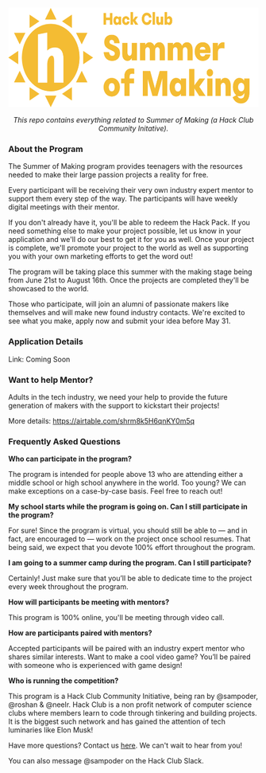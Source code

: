 <br>

<p align="center"><img height="200px" alt="Hack Club Summer of Making icon" src="https://raw.githubusercontent.com/hackclub/summer/master/assets/full-logo.svg"></a>

<p align="center"><i>This repo contains everything related to Summer of Making (a Hack Club Community Initative).</i></p>

### About the Program

The Summer of Making program provides teenagers with the resources needed to make their large passion projects a reality for free. 

Every participant will be receiving their very own industry expert mentor to support them every step of the way. The participants will have weekly digital meetings with their mentor.

If you don't already have it, you'll be able to redeem the Hack Pack. If you need something else to make your project possible, let us know in your application and we'll do our best to get it for you as well. Once your project is complete, we'll promote your project to the world as well as supporting you with your own marketing efforts to get the word out!

The program will be taking place this summer with the making stage being from June 21st to August 16th. Once the projects are completed they'll be showcased to the world.

Those who participate, will join an alumni of passionate makers like themselves and will make new found industry contacts. We're excited to see what you make, apply now and submit your idea before May 31.

### Application Details

Link: Coming Soon

### Want to help Mentor?

Adults in the tech industry, we need your help to provide the future generation of makers with the support to kickstart their projects! 

More details: https://airtable.com/shrm8k5H6qnKY0m5q

### Frequently Asked Questions

**Who can participate in the program?**

The program is intended for people above 13 who are attending either a middle school or high school anywhere in the world. Too young? We can make exceptions on a case-by-case basis. Feel free to reach out!

**My school starts while the program is going on. Can I still participate in the program?**

For sure! Since the program is virtual, you should still be able to — and in fact, are encouraged to — work on the project once school resumes. That being said, we expect that you devote 100% effort throughout the program.

**I am going to a summer camp during the program. Can I still participate?**

Certainly! Just make sure that you’ll be able to dedicate time to the project every week throughout the program.

**How will participants be meeting with mentors?**

This program is 100% online, you'll be meeting through video call.

**How are participants paired with mentors?**

Accepted participants will be paired with an industry expert mentor who shares similar interests. Want to make a cool video game? You’ll be paired with someone who is experienced with game design!

**Who is running the competition?**

This program is a Hack Club Community Initiative, being ran by @sampoder, @roshan & @neelr. Hack Club is a non profit network of computer science clubs where members learn to code through tinkering and building projects. It is the biggest such network and has gained the attention of tech luminaries like Elon Musk!

Have more questions? Contact us [here](https://airtable.com/shrZYs8mqaCqKJ6Hl). We can't wait to hear from you!

You can also message @sampoder on the Hack Club Slack.
